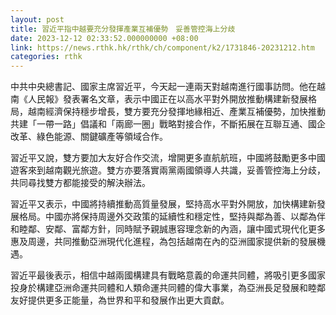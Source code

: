 ```yaml
---
layout: post
title: 習近平指中越要充分發揮產業互補優勢　妥善管控海上分歧
date: 2023-12-12 02:33:52.000000000 +08:00
link: https://news.rthk.hk/rthk/ch/component/k2/1731846-20231212.htm
categories: rthk
---
```


中共中央總書記、國家主席習近平，今天起一連兩天對越南進行國事訪問。他在越南《人民報》發表署名文章，表示中國正在以高水平對外開放推動構建新發展格局，越南經濟保持穩步增長，雙方要充分發揮地緣相近、產業互補優勢，加快推動共建「一帶一路」倡議和「兩廊一圈」戰略對接合作，不斷拓展在互聯互通、國企改革、綠色能源、關鍵礦產等領域合作。

習近平又說，雙方要加大友好合作交流，增開更多直航航班，中國將鼓勵更多中國遊客來到越南觀光旅遊。雙方亦要落實兩黨兩國領導人共識，妥善管控海上分歧，共同尋找雙方都能接受的解決辦法。

習近平又表示，中國將持續推動高質量發展，堅持高水平對外開放，加快構建新發展格局。中國亦將保持周邊外交政策的延續性和穩定性，堅持與鄰為善、以鄰為伴和睦鄰、安鄰、富鄰方針，同時賦予親誠惠容理念新的內涵，讓中國式現代化更多惠及周邊，共同推動亞洲現代化進程，為包括越南在內的亞洲國家提供新的發展機遇。

習近平最後表示，相信中越兩國構建具有戰略意義的命運共同體，將吸引更多國家投身於構建亞洲命運共同體和人類命運共同體的偉大事業，為亞洲長足發展和睦鄰友好提供更多正能量，為世界和平和發展作出更大貢獻。
